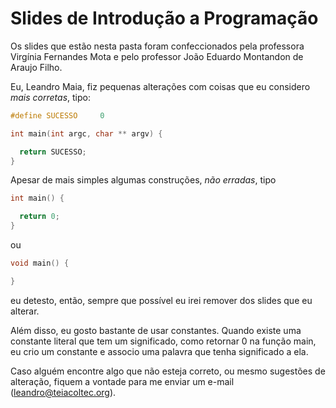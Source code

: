 # Slides de Introdução a Programação

Os slides que estão nesta pasta foram confeccionados pela professora Virgínia Fernandes Mota e pelo professor João Eduardo Montandon de Araujo Filho.

Eu, Leandro Maia, fiz pequenas alterações com coisas que eu considero *mais corretas*, tipo:

```C
#define SUCESSO     0

int main(int argc, char ** argv) {

  return SUCESSO;
}
```

Apesar de mais simples algumas construções, *não erradas*, tipo

```C
int main() {

  return 0;
}
```

ou 

```C
void main() {

}
```

eu detesto, então, sempre que possível eu irei remover dos slides que eu alterar.

Além disso, eu gosto bastante de usar constantes. Quando existe uma constante literal que tem um significado, como retornar 0 na função main, eu crio um constante e associo uma palavra que tenha significado a ela.

Caso alguém encontre algo que não esteja correto, ou mesmo sugestões de alteração, fiquem a vontade para me enviar um e-mail (leandro@teiacoltec.org).
